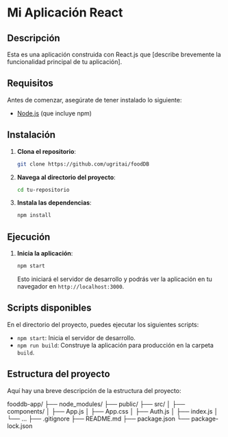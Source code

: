 # Mi Aplicación React

## Descripción
Esta es una aplicación construida con React.js que [describe brevemente la funcionalidad principal de tu aplicación].

## Requisitos
Antes de comenzar, asegúrate de tener instalado lo siguiente:
- [Node.js](https://nodejs.org/) (que incluye npm)

## Instalación

1. **Clona el repositorio**:
   ```sh
   git clone https://github.com/ugritai/foodDB
   ```

2. **Navega al directorio del proyecto**:
    ```sh
   cd tu-repositorio
   ```

3. **Instala las dependencias**:
    ```sh
   npm install
   ```

## Ejecución

1. **Inicia la aplicación**:
    ```sh
   npm start
   ```
   Esto iniciará el servidor de desarrollo y podrás ver la aplicación en tu navegador en `http://localhost:3000`.

## Scripts disponibles

En el directorio del proyecto, puedes ejecutar los siguientes scripts:

- `npm start`: Inicia el servidor de desarrollo.
- `npm run build`: Construye la aplicación para producción en la carpeta `build`.

## Estructura del proyecto

Aquí hay una breve descripción de la estructura del proyecto:

fooddb-app/
├── node_modules/
├── public/
├── src/
│ ├── components/
│ ├── App.js
│ ├── App.css
│ ├── Auth.js
│ ├── index.js
│ └── ...
├── .gitignore
├── README.md
├── package.json
└── package-lock.json

